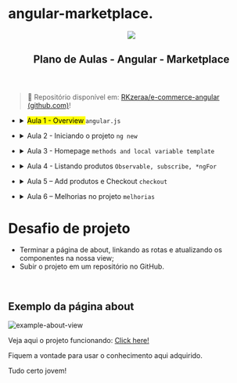 # angular-marketplace.

<article id="be934654-1d87-419c-8286-95e7e698a6fb" class="page sans">
    <header><img class="page-cover-image" src="https://cdn.worldvectorlogo.com/logos/angular-3.svg" style="object-position:center 38.6%" />
        <div class="page-header-icon page-header-icon-with-cover"></div>
        <h1 class="page-title">Plano de Aulas - Angular - Marketplace</h1>
    </header>
    <div class="page-body">
        <blockquote id="dad9487c-e362-4aed-8595-2ec210282cd4" class="">📁 Repositório disponível em: <a href="https://github.com/RKzeraa/e-commerce-angular">RKzeraa/e-commerce-angular (github.com)</a>!</blockquote>
        <ul id="a953e808-b557-4943-b11a-14f171347878" class="block-color-red_background toggle">
            <li>
                <details>
                    <summary>
                        <mark class="highlight-red_background">Aula 1 - Overview </mark> <code>angular.js</code> </summary>
                    <div id="55c1cd4d-6895-4b99-a777-48ace33d0eea" class="collection-content">
                        <h4 class="collection-title">Referências</h4>
                        <table class="collection-content">
                            <thead>
                                <tr>
                                    <th><span class="icon property-icon"><svg viewBox="0 0 14 14" style="width:14px;height:14px;display:block;fill:rgba(55, 53, 47, 0.4);flex-shrink:0;-webkit-backface-visibility:hidden" class="typesTitle"><path d="M7.73943662,8.6971831 C7.77640845,8.7834507 7.81338028,8.8943662 7.81338028,9.00528169 C7.81338028,9.49823944 7.40669014,9.89260563 6.91373239,9.89260563 C6.53169014,9.89260563 6.19894366,9.64612676 6.08802817,9.30105634 L5.75528169,8.33978873 L2.05809859,8.33978873 L1.72535211,9.30105634 C1.61443662,9.64612676 1.2693662,9.89260563 0.887323944,9.89260563 C0.394366197,9.89260563 0,9.49823944 0,9.00528169 C0,8.8943662 0.0246478873,8.7834507 0.0616197183,8.6971831 L2.46478873,2.48591549 C2.68661972,1.90669014 3.24119718,1.5 3.90669014,1.5 C4.55985915,1.5 5.12676056,1.90669014 5.34859155,2.48591549 L7.73943662,8.6971831 Z M2.60035211,6.82394366 L5.21302817,6.82394366 L3.90669014,3.10211268 L2.60035211,6.82394366 Z M11.3996479,3.70598592 C12.7552817,3.70598592 14,4.24823944 14,5.96126761 L14,9.07922535 C14,9.52288732 13.6549296,9.89260563 13.2112676,9.89260563 C12.8169014,9.89260563 12.471831,9.59683099 12.4225352,9.19014085 C12.028169,9.6584507 11.3257042,9.95422535 10.5492958,9.95422535 C9.60035211,9.95422535 8.47887324,9.31338028 8.47887324,7.98239437 C8.47887324,6.58978873 9.60035211,6.08450704 10.5492958,6.08450704 C11.3380282,6.08450704 12.040493,6.33098592 12.4348592,6.81161972 L12.4348592,5.98591549 C12.4348592,5.38204225 11.9172535,4.98767606 11.1285211,4.98767606 C10.6602113,4.98767606 10.2411972,5.11091549 9.80985915,5.38204225 C9.72359155,5.43133803 9.61267606,5.46830986 9.50176056,5.46830986 C9.18133803,5.46830986 8.91021127,5.1971831 8.91021127,4.86443662 C8.91021127,4.64260563 9.0334507,4.44542254 9.19366197,4.34683099 C9.87147887,3.90316901 10.6232394,3.70598592 11.3996479,3.70598592 Z M11.1778169,8.8943662 C11.6830986,8.8943662 12.1760563,8.72183099 12.4348592,8.37676056 L12.4348592,7.63732394 C12.1760563,7.29225352 11.6830986,7.11971831 11.1778169,7.11971831 C10.5616197,7.11971831 10.056338,7.45246479 10.056338,8.0193662 C10.056338,8.57394366 10.5616197,8.8943662 11.1778169,8.8943662 Z M0.65625,11.125 L13.34375,11.125 C13.7061869,11.125 14,11.4188131 14,11.78125 C14,12.1436869 13.7061869,12.4375 13.34375,12.4375 L0.65625,12.4375 C0.293813133,12.4375 4.43857149e-17,12.1436869 0,11.78125 C-4.43857149e-17,11.4188131 0.293813133,11.125 0.65625,11.125 Z"></path></svg></span>Name</th>
                                    <th><span class="icon property-icon"><svg viewBox="0 0 14 14" style="width:14px;height:14px;display:block;fill:rgba(55, 53, 47, 0.4);flex-shrink:0;-webkit-backface-visibility:hidden" class="typesMultipleSelect"><path d="M4,3 C4,2.447715 4.447715,2 5,2 L12,2 C12.5523,2 13,2.447716 13,3 C13,3.55228 12.5523,4 12,4 L5,4 C4.447715,4 4,3.55228 4,3 Z M4,7 C4,6.447715 4.447715,6 5,6 L12,6 C12.5523,6 13,6.447716 13,7 C13,7.55228 12.5523,8 12,8 L5,8 C4.447715,8 4,7.55228 4,7 Z M4,11 C4,10.447715 4.447715,10 5,10 L12,10 C12.5523,10 13,10.447716 13,11 C13,11.55228 12.5523,12 12,12 L5,12 C4.447715,12 4,11.55228 4,11 Z M2,4 C1.44771525,4 1,3.55228475 1,3 C1,2.44771525 1.44771525,2 2,2 C2.55228475,2 3,2.44771525 3,3 C3,3.55228475 2.55228475,4 2,4 Z M2,8 C1.44771525,8 1,7.55228475 1,7 C1,6.44771525 1.44771525,6 2,6 C2.55228475,6 3,6.44771525 3,7 C3,7.55228475 2.55228475,8 2,8 Z M2,12 C1.44771525,12 1,11.5522847 1,11 C1,10.4477153 1.44771525,10 2,10 C2.55228475,10 3,10.4477153 3,11 C3,11.5522847 2.55228475,12 2,12 Z"></path></svg></span>Tags</th>
                                    <th><span class="icon property-icon"><svg viewBox="0 0 14 14" style="width:14px;height:14px;display:block;fill:rgba(55, 53, 47, 0.4);flex-shrink:0;-webkit-backface-visibility:hidden" class="typesText"><path d="M7,4.56818 C7,4.29204 6.77614,4.06818 6.5,4.06818 L0.5,4.06818 C0.223858,4.06818 0,4.29204 0,4.56818 L0,5.61364 C0,5.88978 0.223858,6.11364 0.5,6.11364 L6.5,6.11364 C6.77614,6.11364 7,5.88978 7,5.61364 L7,4.56818 Z M0.5,1 C0.223858,1 0,1.223858 0,1.5 L0,2.54545 C0,2.8216 0.223858,3.04545 0.5,3.04545 L12.5,3.04545 C12.7761,3.04545 13,2.8216 13,2.54545 L13,1.5 C13,1.223858 12.7761,1 12.5,1 L0.5,1 Z M0,8.68182 C0,8.95796 0.223858,9.18182 0.5,9.18182 L11.5,9.18182 C11.7761,9.18182 12,8.95796 12,8.68182 L12,7.63636 C12,7.36022 11.7761,7.13636 11.5,7.13636 L0.5,7.13636 C0.223858,7.13636 0,7.36022 0,7.63636 L0,8.68182 Z M0,11.75 C0,12.0261 0.223858,12.25 0.5,12.25 L9.5,12.25 C9.77614,12.25 10,12.0261 10,11.75 L10,10.70455 C10,10.4284 9.77614,10.20455 9.5,10.20455 L0.5,10.20455 C0.223858,10.20455 0,10.4284 0,10.70455 L0,11.75 Z"></path></svg></span>Links</th>
                                </tr>
                            </thead>
                            <tbody>
                                <tr id="24bc8d33-651a-4ce4-875a-a803533e34ff">
                                    <td class="cell-title"><a href="https://www.notion.so/Como-surgiu-24bc8d33651a4ce4875aa803533e34ff">Como surgiu?</a>
                                    </td>
                                    <td class="cell-?Ktb"><span class="selected-value select-value-color-pink">History</span>
                                    </td>
                                    <td class="cell-~GqB"><a href="http://www.andrefelizardo.com.br/blog/o-que-e-angularjs/">glossário</a> </td>
                                </tr>
                                <tr id="c0401a36-15f4-4850-80b9-2578bbbe0801">
                                    <td class="cell-title"><a href="https://www.notion.so/Vantagens-c0401a3615f4485080b92578bbbe0801">Vantagens</a>
                                    </td>
                                    <td class="cell-?Ktb"><span class="selected-value select-value-color-pink">History</span><span class="selected-value select-value-color-green">Theory</span>
                                    </td>
                                    <td class="cell-~GqB"><a href="http://www.andrefelizardo.com.br/blog/o-que-e-angularjs/">glossário</a> </td>
                                </tr>
                                <tr id="a3cf7a4a-1d75-4673-bec6-04e302e68eb6">
                                    <td class="cell-title"><a href="https://www.notion.so/Conceitos-importantes-a3cf7a4a1d754673bec604e302e68eb6">Conceitos importantes</a>
                                    </td>
                                    <td class="cell-?Ktb"><span class="selected-value select-value-color-orange">Dev</span><span class="selected-value select-value-color-green">Theory</span>
                                    </td>
                                    <td class="cell-~GqB"><a href="http://www.andrefelizardo.com.br/blog/o-que-e-angularjs/">glossário</a> </td>
                                </tr>
                            </tbody>
                        </table>
                    </div>
                    <p id="b114b570-caab-4647-9312-525ea10bdb5f" class="">
                    </p>
                    <p id="dc723265-e4b6-4571-bf5c-6092990d3af6" class="">Andamento da aula</p>
                    <ul id="913c189c-04e5-466e-8f04-98ee71c3f356" class="toggle">
                        <li>
                            <details>
                                <summary>📔História</summary>
                                <ul id="c1c61a72-92d2-4003-9848-587401621499" class="to-do-list">
                                    <li>
                                        <div class="checkbox checkbox-on"></div> <span class="to-do-children-checked">Como surgiu?</span>
                                    </li>
                                </ul>
                                <ul id="87f324b9-a907-4186-a4e9-46f602aa04ba" class="to-do-list">
                                    <li>
                                        <div class="checkbox checkbox-on"></div> <span class="to-do-children-checked">Vantagens</span>
                                    </li>
                                </ul>
                            </details>
                        </li>
                    </ul>
                    <ul id="f4303ed8-6833-4a93-89ca-09cdcb00b71a" class="toggle">
                        <li>
                            <details>
                                <summary>‼️Conceitos importantes</summary>
                                <ul id="692ffae7-1380-4977-ab5d-1e59c585e0bb" class="to-do-list">
                                    <li>
                                        <div class="checkbox checkbox-on"></div> <span class="to-do-children-checked">Components</span>
                                    </li>
                                </ul>
                                <ul id="d2aad572-91ac-4351-868a-78add4c6c136" class="to-do-list">
                                    <li>
                                        <div class="checkbox checkbox-on"></div> <span class="to-do-children-checked">Templates</span>
                                    </li>
                                </ul>
                                <ul id="da7f932f-89ea-438e-8166-39741c8a6c38" class="to-do-list">
                                    <li>
                                        <div class="checkbox checkbox-on"></div> <span class="to-do-children-checked">Metadata</span>
                                    </li>
                                </ul>
                                <ul id="3643ce55-fa49-43ab-bb61-db77c52f4701" class="to-do-list">
                                    <li>
                                        <div class="checkbox checkbox-on"></div> <span class="to-do-children-checked">Data binding</span>
                                    </li>
                                </ul>
                                <ul id="de971578-94f3-4199-81c8-04799d042ef0" class="to-do-list">
                                    <li>
                                        <div class="checkbox checkbox-on"></div> <span class="to-do-children-checked">Serviços</span>
                                    </li>
                                </ul>
                                <ul id="6e3ddf47-0e2f-4601-b471-4a1fad29890b" class="to-do-list">
                                    <li>
                                        <div class="checkbox checkbox-on"></div> <span class="to-do-children-checked">Injeção de dependência</span>
                                    </li>
                                </ul>
                                <ul id="85b95aee-bbf0-475f-9260-19fe70290978" class="to-do-list">
                                    <li>
                                        <div class="checkbox checkbox-on"></div> <span class="to-do-children-checked">Diretivas</span>
                                    </li>
                                </ul>
                                <ul id="16b5410d-c6dc-489d-b599-f27e6140ad0c" class="to-do-list">
                                    <li>
                                        <div class="checkbox checkbox-on"></div> <span class="to-do-children-checked">Roteamento</span>
                                    </li>
                                </ul>
                            </details>
                        </li>
                    </ul>
                    <p id="ec5c1e26-0964-4580-a911-ac6d6078bdbc" class="">
                    </p>
                </details>
            </li>
        </ul>
        <ul id="3289f3b8-47a2-46e5-b086-da745cf3dd6f" class="block-color-pink_background toggle">
            <li>
                <details>
                    <summary>Aula 2 - Iniciando o projeto <code>ng new</code> </summary>
                    <div id="4c96ee88-c2ba-4219-9264-56a7303ce326" class="collection-content">
                        <h4 class="collection-title">Referências</h4>
                        <table class="collection-content">
                            <thead>
                                <tr>
                                    <th><span class="icon property-icon"><svg viewBox="0 0 14 14" style="width:14px;height:14px;display:block;fill:rgba(55, 53, 47, 0.4);flex-shrink:0;-webkit-backface-visibility:hidden" class="typesTitle"><path d="M7.73943662,8.6971831 C7.77640845,8.7834507 7.81338028,8.8943662 7.81338028,9.00528169 C7.81338028,9.49823944 7.40669014,9.89260563 6.91373239,9.89260563 C6.53169014,9.89260563 6.19894366,9.64612676 6.08802817,9.30105634 L5.75528169,8.33978873 L2.05809859,8.33978873 L1.72535211,9.30105634 C1.61443662,9.64612676 1.2693662,9.89260563 0.887323944,9.89260563 C0.394366197,9.89260563 0,9.49823944 0,9.00528169 C0,8.8943662 0.0246478873,8.7834507 0.0616197183,8.6971831 L2.46478873,2.48591549 C2.68661972,1.90669014 3.24119718,1.5 3.90669014,1.5 C4.55985915,1.5 5.12676056,1.90669014 5.34859155,2.48591549 L7.73943662,8.6971831 Z M2.60035211,6.82394366 L5.21302817,6.82394366 L3.90669014,3.10211268 L2.60035211,6.82394366 Z M11.3996479,3.70598592 C12.7552817,3.70598592 14,4.24823944 14,5.96126761 L14,9.07922535 C14,9.52288732 13.6549296,9.89260563 13.2112676,9.89260563 C12.8169014,9.89260563 12.471831,9.59683099 12.4225352,9.19014085 C12.028169,9.6584507 11.3257042,9.95422535 10.5492958,9.95422535 C9.60035211,9.95422535 8.47887324,9.31338028 8.47887324,7.98239437 C8.47887324,6.58978873 9.60035211,6.08450704 10.5492958,6.08450704 C11.3380282,6.08450704 12.040493,6.33098592 12.4348592,6.81161972 L12.4348592,5.98591549 C12.4348592,5.38204225 11.9172535,4.98767606 11.1285211,4.98767606 C10.6602113,4.98767606 10.2411972,5.11091549 9.80985915,5.38204225 C9.72359155,5.43133803 9.61267606,5.46830986 9.50176056,5.46830986 C9.18133803,5.46830986 8.91021127,5.1971831 8.91021127,4.86443662 C8.91021127,4.64260563 9.0334507,4.44542254 9.19366197,4.34683099 C9.87147887,3.90316901 10.6232394,3.70598592 11.3996479,3.70598592 Z M11.1778169,8.8943662 C11.6830986,8.8943662 12.1760563,8.72183099 12.4348592,8.37676056 L12.4348592,7.63732394 C12.1760563,7.29225352 11.6830986,7.11971831 11.1778169,7.11971831 C10.5616197,7.11971831 10.056338,7.45246479 10.056338,8.0193662 C10.056338,8.57394366 10.5616197,8.8943662 11.1778169,8.8943662 Z M0.65625,11.125 L13.34375,11.125 C13.7061869,11.125 14,11.4188131 14,11.78125 C14,12.1436869 13.7061869,12.4375 13.34375,12.4375 L0.65625,12.4375 C0.293813133,12.4375 4.43857149e-17,12.1436869 0,11.78125 C-4.43857149e-17,11.4188131 0.293813133,11.125 0.65625,11.125 Z"></path></svg></span>Name</th>
                                    <th><span class="icon property-icon"><svg viewBox="0 0 14 14" style="width:14px;height:14px;display:block;fill:rgba(55, 53, 47, 0.4);flex-shrink:0;-webkit-backface-visibility:hidden" class="typesMultipleSelect"><path d="M4,3 C4,2.447715 4.447715,2 5,2 L12,2 C12.5523,2 13,2.447716 13,3 C13,3.55228 12.5523,4 12,4 L5,4 C4.447715,4 4,3.55228 4,3 Z M4,7 C4,6.447715 4.447715,6 5,6 L12,6 C12.5523,6 13,6.447716 13,7 C13,7.55228 12.5523,8 12,8 L5,8 C4.447715,8 4,7.55228 4,7 Z M4,11 C4,10.447715 4.447715,10 5,10 L12,10 C12.5523,10 13,10.447716 13,11 C13,11.55228 12.5523,12 12,12 L5,12 C4.447715,12 4,11.55228 4,11 Z M2,4 C1.44771525,4 1,3.55228475 1,3 C1,2.44771525 1.44771525,2 2,2 C2.55228475,2 3,2.44771525 3,3 C3,3.55228475 2.55228475,4 2,4 Z M2,8 C1.44771525,8 1,7.55228475 1,7 C1,6.44771525 1.44771525,6 2,6 C2.55228475,6 3,6.44771525 3,7 C3,7.55228475 2.55228475,8 2,8 Z M2,12 C1.44771525,12 1,11.5522847 1,11 C1,10.4477153 1.44771525,10 2,10 C2.55228475,10 3,10.4477153 3,11 C3,11.5522847 2.55228475,12 2,12 Z"></path></svg></span>Tags</th>
                                    <th><span class="icon property-icon"><svg viewBox="0 0 14 14" style="width:14px;height:14px;display:block;fill:rgba(55, 53, 47, 0.4);flex-shrink:0;-webkit-backface-visibility:hidden" class="typesText"><path d="M7,4.56818 C7,4.29204 6.77614,4.06818 6.5,4.06818 L0.5,4.06818 C0.223858,4.06818 0,4.29204 0,4.56818 L0,5.61364 C0,5.88978 0.223858,6.11364 0.5,6.11364 L6.5,6.11364 C6.77614,6.11364 7,5.88978 7,5.61364 L7,4.56818 Z M0.5,1 C0.223858,1 0,1.223858 0,1.5 L0,2.54545 C0,2.8216 0.223858,3.04545 0.5,3.04545 L12.5,3.04545 C12.7761,3.04545 13,2.8216 13,2.54545 L13,1.5 C13,1.223858 12.7761,1 12.5,1 L0.5,1 Z M0,8.68182 C0,8.95796 0.223858,9.18182 0.5,9.18182 L11.5,9.18182 C11.7761,9.18182 12,8.95796 12,8.68182 L12,7.63636 C12,7.36022 11.7761,7.13636 11.5,7.13636 L0.5,7.13636 C0.223858,7.13636 0,7.36022 0,7.63636 L0,8.68182 Z M0,11.75 C0,12.0261 0.223858,12.25 0.5,12.25 L9.5,12.25 C9.77614,12.25 10,12.0261 10,11.75 L10,10.70455 C10,10.4284 9.77614,10.20455 9.5,10.20455 L0.5,10.20455 C0.223858,10.20455 0,10.4284 0,10.70455 L0,11.75 Z"></path></svg></span>Links</th>
                                </tr>
                            </thead>
                            <tbody>
                                <tr id="2f4c2868-53e5-42e6-9ca6-2d96d58e9467">
                                    <td class="cell-title"><a href="https://www.notion.so/Criando-nosso-backend-2f4c286853e542e69ca62d96d58e9467">Criando nosso backend</a>
                                    </td>
                                    <td class="cell-?Ktb"><span class="selected-value select-value-color-orange">Dev</span><span class="selected-value select-value-color-blue">Repo</span><span class="selected-value select-value-color-green">Theory</span>
                                    </td>
                                    <td class="cell-~GqB"><a href="https://docs.npmjs.com/cli/v8/commands/npm-init">npm init</a>; <a href="https://www.npmjs.com/package/json-server">json-server</a>; <a href="https://github.com/DianaMartine/angular-marketplace">repo</a>
                                    </td>
                                </tr>
                                <tr id="89bf261a-ae14-4457-9ac5-0014d6cd6fec">
                                    <td class="cell-title"><a href="https://www.notion.so/Iniciando-nosso-projeto-89bf261aae1444579ac50014d6cd6fec">Iniciando nosso projeto</a>
                                    </td>
                                    <td class="cell-?Ktb"><span class="selected-value select-value-color-orange">Dev</span><span class="selected-value select-value-color-blue">Repo</span><span class="selected-value select-value-color-green">Theory</span>
                                    </td>
                                    <td class="cell-~GqB"><a href="https://github.com/DianaMartine/angular-marketplace">repo</a>
                                    </td>
                                </tr>
                                <tr id="2af49409-fd46-4c62-a1c5-7dfae665ed6a">
                                    <td class="cell-title"><a href="https://www.notion.so/Entendendo-conte-do-gerado-2af49409fd464c62a1c57dfae665ed6a">Entendendo conteúdo gerado</a>
                                    </td>
                                    <td class="cell-?Ktb"><span class="selected-value select-value-color-orange">Dev</span><span class="selected-value select-value-color-green">Theory</span>
                                    </td>
                                    <td class="cell-~GqB"><a href="https://www.youtube.com/watch?v=ICvq9YeDCh0&amp;list=PLGxZ4Rq3BOBoSRcKWEdQACbUCNWLczg2G&amp;index=23">estrutura de projeto</a>
                                    </td>
                                </tr>
                            </tbody>
                        </table>
                    </div>
                    <p id="9b4bf7e3-22d7-45c5-9415-3b201bf13eb2" class="">
                    </p>
                    <p id="0288ba83-9d37-40cf-a5b0-bbaa85564fc7" class="">Andamento da aula</p>
                    <ul id="b822d78e-f443-4cdf-bbaf-5f4432b422d7" class="toggle">
                        <li>
                            <details>
                                <summary>🗄️Criando nosso backend</summary>
                                <ul id="1d336deb-cd33-46b5-8166-03b7c1f6b02f" class="to-do-list">
                                    <li>
                                        <div class="checkbox checkbox-on"></div> <span class="to-do-children-checked">Criando base de dados</span>
                                    </li>
                                </ul>
                                <ul id="de2b67a7-a66a-4472-ade3-d1973f7bd33d" class="to-do-list">
                                    <li>
                                        <div class="checkbox checkbox-on"></div> <span class="to-do-children-checked">npm init &amp;&amp; npm init -y</span>
                                    </li>
                                </ul>
                                <ul id="ff1def1a-c416-40e4-a66e-b11882e81221" class="to-do-list">
                                    <li>
                                        <div class="checkbox checkbox-on"></div> <span class="to-do-children-checked">npm i -g json-server</span>
                                    </li>
                                </ul>
                                <ul id="c3838c39-eafc-4129-ac4d-22bdcfeb43ec" class="to-do-list">
                                    <li>
                                        <div class="checkbox checkbox-on"></div> <span class="to-do-children-checked">npm start</span>
                                    </li>
                                </ul>
                            </details>
                            <li>
                                <details>
                                    <summary>✈️Iniciando o projeto</summary>
                                    <ul id="b7248365-0c32-4bbd-8408-e83fd1bd65e6" class="to-do-list">
                                        <li>
                                            <div class="checkbox checkbox-on"></div> <span class="to-do-children-checked"><a href="https://www.w3schools.com/js/js_conventions.asp">n</a>g new</span>
                                        </li>
                                    </ul>
                                </details>
                            </li>
                            <li>
                                <details>
                                    <summary>🤔Entendendo conteúdo gerado</summary>
                                    <ul id="0b4c8c3f-0d82-423e-8342-2eff4e05baa9" class="to-do-list">
                                        <li>
                                            <div class="checkbox checkbox-on"></div> <span class="to-do-children-checked">src</span>
                                        </li>
                                    </ul>
                                    <ul id="1231fc8f-f039-4e6f-91f5-00d22aa9fa12" class="to-do-list">
                                        <li>
                                            <div class="checkbox checkbox-on"></div> <span class="to-do-children-checked">app-component</span>
                                        </li>
                                    </ul>
                                    <ul id="38e2ead4-295a-4cf0-8ad8-bbd579548011" class="to-do-list">
                                        <li>
                                            <div class="checkbox checkbox-on"></div> <span class="to-do-children-checked">assets</span>
                                        </li>
                                    </ul>
                                    <ul id="d87e678e-c742-478f-9274-0e7d567aba51" class="to-do-list">
                                        <li>
                                            <div class="checkbox checkbox-on"></div> <span class="to-do-children-checked">environments</span>
                                        </li>
                                    </ul>
                                    <ul id="8207675d-48f0-4453-a366-61100bd86da1" class="to-do-list">
                                        <li>
                                            <div class="checkbox checkbox-on"></div> <span class="to-do-children-checked">index.html</span>
                                        </li>
                                    </ul>
                                </details>
                            </li>
                        </li>
                    </ul>
                    <p id="fd9adfb3-dd8e-4c23-bdbf-5a062a1bf543" class="">
                    </p>
                </details>
            </li>
        </ul>
        <ul id="7aaf99e2-63c4-49c9-804e-7fa7ce1834b6" class="block-color-purple_background toggle">
            <li>
                <details>
                    <summary>Aula 3 - Homepage <code>methods and local variable template</code> </summary>
                    <div id="55e81dac-4d64-47fc-bfdd-7d78e196db2f" class="collection-content">
                        <h4 class="collection-title">Referências</h4>
                        <table class="collection-content">
                            <thead>
                                <tr>
                                    <th><span class="icon property-icon"><svg viewBox="0 0 14 14" style="width:14px;height:14px;display:block;fill:rgba(55, 53, 47, 0.4);flex-shrink:0;-webkit-backface-visibility:hidden" class="typesTitle"><path d="M7.73943662,8.6971831 C7.77640845,8.7834507 7.81338028,8.8943662 7.81338028,9.00528169 C7.81338028,9.49823944 7.40669014,9.89260563 6.91373239,9.89260563 C6.53169014,9.89260563 6.19894366,9.64612676 6.08802817,9.30105634 L5.75528169,8.33978873 L2.05809859,8.33978873 L1.72535211,9.30105634 C1.61443662,9.64612676 1.2693662,9.89260563 0.887323944,9.89260563 C0.394366197,9.89260563 0,9.49823944 0,9.00528169 C0,8.8943662 0.0246478873,8.7834507 0.0616197183,8.6971831 L2.46478873,2.48591549 C2.68661972,1.90669014 3.24119718,1.5 3.90669014,1.5 C4.55985915,1.5 5.12676056,1.90669014 5.34859155,2.48591549 L7.73943662,8.6971831 Z M2.60035211,6.82394366 L5.21302817,6.82394366 L3.90669014,3.10211268 L2.60035211,6.82394366 Z M11.3996479,3.70598592 C12.7552817,3.70598592 14,4.24823944 14,5.96126761 L14,9.07922535 C14,9.52288732 13.6549296,9.89260563 13.2112676,9.89260563 C12.8169014,9.89260563 12.471831,9.59683099 12.4225352,9.19014085 C12.028169,9.6584507 11.3257042,9.95422535 10.5492958,9.95422535 C9.60035211,9.95422535 8.47887324,9.31338028 8.47887324,7.98239437 C8.47887324,6.58978873 9.60035211,6.08450704 10.5492958,6.08450704 C11.3380282,6.08450704 12.040493,6.33098592 12.4348592,6.81161972 L12.4348592,5.98591549 C12.4348592,5.38204225 11.9172535,4.98767606 11.1285211,4.98767606 C10.6602113,4.98767606 10.2411972,5.11091549 9.80985915,5.38204225 C9.72359155,5.43133803 9.61267606,5.46830986 9.50176056,5.46830986 C9.18133803,5.46830986 8.91021127,5.1971831 8.91021127,4.86443662 C8.91021127,4.64260563 9.0334507,4.44542254 9.19366197,4.34683099 C9.87147887,3.90316901 10.6232394,3.70598592 11.3996479,3.70598592 Z M11.1778169,8.8943662 C11.6830986,8.8943662 12.1760563,8.72183099 12.4348592,8.37676056 L12.4348592,7.63732394 C12.1760563,7.29225352 11.6830986,7.11971831 11.1778169,7.11971831 C10.5616197,7.11971831 10.056338,7.45246479 10.056338,8.0193662 C10.056338,8.57394366 10.5616197,8.8943662 11.1778169,8.8943662 Z M0.65625,11.125 L13.34375,11.125 C13.7061869,11.125 14,11.4188131 14,11.78125 C14,12.1436869 13.7061869,12.4375 13.34375,12.4375 L0.65625,12.4375 C0.293813133,12.4375 4.43857149e-17,12.1436869 0,11.78125 C-4.43857149e-17,11.4188131 0.293813133,11.125 0.65625,11.125 Z"></path></svg></span>Name</th>
                                    <th><span class="icon property-icon"><svg viewBox="0 0 14 14" style="width:14px;height:14px;display:block;fill:rgba(55, 53, 47, 0.4);flex-shrink:0;-webkit-backface-visibility:hidden" class="typesMultipleSelect"><path d="M4,3 C4,2.447715 4.447715,2 5,2 L12,2 C12.5523,2 13,2.447716 13,3 C13,3.55228 12.5523,4 12,4 L5,4 C4.447715,4 4,3.55228 4,3 Z M4,7 C4,6.447715 4.447715,6 5,6 L12,6 C12.5523,6 13,6.447716 13,7 C13,7.55228 12.5523,8 12,8 L5,8 C4.447715,8 4,7.55228 4,7 Z M4,11 C4,10.447715 4.447715,10 5,10 L12,10 C12.5523,10 13,10.447716 13,11 C13,11.55228 12.5523,12 12,12 L5,12 C4.447715,12 4,11.55228 4,11 Z M2,4 C1.44771525,4 1,3.55228475 1,3 C1,2.44771525 1.44771525,2 2,2 C2.55228475,2 3,2.44771525 3,3 C3,3.55228475 2.55228475,4 2,4 Z M2,8 C1.44771525,8 1,7.55228475 1,7 C1,6.44771525 1.44771525,6 2,6 C2.55228475,6 3,6.44771525 3,7 C3,7.55228475 2.55228475,8 2,8 Z M2,12 C1.44771525,12 1,11.5522847 1,11 C1,10.4477153 1.44771525,10 2,10 C2.55228475,10 3,10.4477153 3,11 C3,11.5522847 2.55228475,12 2,12 Z"></path></svg></span>Tags</th>
                                    <th><span class="icon property-icon"><svg viewBox="0 0 14 14" style="width:14px;height:14px;display:block;fill:rgba(55, 53, 47, 0.4);flex-shrink:0;-webkit-backface-visibility:hidden" class="typesText"><path d="M7,4.56818 C7,4.29204 6.77614,4.06818 6.5,4.06818 L0.5,4.06818 C0.223858,4.06818 0,4.29204 0,4.56818 L0,5.61364 C0,5.88978 0.223858,6.11364 0.5,6.11364 L6.5,6.11364 C6.77614,6.11364 7,5.88978 7,5.61364 L7,4.56818 Z M0.5,1 C0.223858,1 0,1.223858 0,1.5 L0,2.54545 C0,2.8216 0.223858,3.04545 0.5,3.04545 L12.5,3.04545 C12.7761,3.04545 13,2.8216 13,2.54545 L13,1.5 C13,1.223858 12.7761,1 12.5,1 L0.5,1 Z M0,8.68182 C0,8.95796 0.223858,9.18182 0.5,9.18182 L11.5,9.18182 C11.7761,9.18182 12,8.95796 12,8.68182 L12,7.63636 C12,7.36022 11.7761,7.13636 11.5,7.13636 L0.5,7.13636 C0.223858,7.13636 0,7.36022 0,7.63636 L0,8.68182 Z M0,11.75 C0,12.0261 0.223858,12.25 0.5,12.25 L9.5,12.25 C9.77614,12.25 10,12.0261 10,11.75 L10,10.70455 C10,10.4284 9.77614,10.20455 9.5,10.20455 L0.5,10.20455 C0.223858,10.20455 0,10.4284 0,10.70455 L0,11.75 Z"></path></svg></span>Links</th>
                                </tr>
                            </thead>
                            <tbody>
                                <tr id="d5bc8908-048e-4b8b-80f0-22af38e40c8b">
                                    <td class="cell-title"><a href="https://www.notion.so/Explorando-o-poder-do-Angular-material-d5bc8908048e4b8b80f022af38e40c8b">Explorando o poder do Angular material</a>
                                    </td>
                                    <td class="cell-?Ktb"><span class="selected-value select-value-color-orange">Dev</span><span class="selected-value select-value-color-green">Theory</span>
                                    </td>
                                    <td class="cell-~GqB"><a href="https://material.angular.io/">Angular Material</a> </td>
                                </tr>
                                <tr id="6510cd6a-45f9-4a2a-b441-69a413cc128e">
                                    <td class="cell-title"><a href="https://www.notion.so/Criando-header-footer-nav-component-6510cd6a45f94a2ab44169a413cc128e">Criando header, footer &amp;&amp; nav component</a>
                                    </td>
                                    <td class="cell-?Ktb"><span class="selected-value select-value-color-orange">Dev</span><span class="selected-value select-value-color-blue">Repo</span><span class="selected-value select-value-color-green">Theory</span>
                                    </td>
                                    <td class="cell-~GqB"><a href="https://github.com/DianaMartine/angular-marketplace">repo</a>
                                    </td>
                                </tr>
                                <tr id="8915d7c5-5c89-4856-bbb7-db8cd37519b5">
                                    <td class="cell-title"><a href="https://www.notion.so/Criando-nossa-home-view-8915d7c55c894856bbb7db8cd37519b5">Criando nossa home view</a>
                                    </td>
                                    <td class="cell-?Ktb"><span class="selected-value select-value-color-orange">Dev</span><span class="selected-value select-value-color-blue">Repo</span><span class="selected-value select-value-color-green">Theory</span>
                                    </td>
                                    <td class="cell-~GqB"><a href="https://github.com/DianaMartine/angular-marketplace">repo</a>
                                    </td>
                                </tr>
                            </tbody>
                        </table>
                    </div>
                    <p id="b48f8801-26e2-4d1c-a078-1698b4d527eb" class="">
                    </p>
                    <p id="3139b3ba-fe4a-438b-aace-820e7e5a78e7" class="">Andamento da aula</p>
                    <ul id="cd4fbbdd-f6e8-4fb4-8cb8-7859ee31e4e9" class="toggle">
                        <li>
                            <details>
                                <summary>🔎Explorando poder do Angular material</summary>
                                <ul id="0e674b2c-b662-4344-b914-005a7c7004cf" class="to-do-list">
                                    <li>
                                        <div class="checkbox checkbox-on"></div> <span class="to-do-children-checked">ng add @angular/material</span>
                                    </li>
                                </ul>
                            </details>
                        </li>
                    </ul>
                    <ul id="2c9112ba-3ca7-4de7-b8c9-9b9ad64e8864" class="toggle">
                        <li>
                            <details>
                                <summary>🛠️Criando header, footer &amp;&amp; nav component</summary>
                                <ul id="e98fb3cf-78ef-47e5-ac47-a6071ccc96ff" class="to-do-list">
                                    <li>
                                        <div class="checkbox checkbox-on"></div> <span class="to-do-children-checked">criando header</span>
                                    </li>
                                </ul>
                                <ul id="916965f1-7e1a-4a9f-ad0e-33e868faf029" class="to-do-list">
                                    <li>
                                        <div class="checkbox checkbox-on"></div> <span class="to-do-children-checked">criando footer</span>
                                    </li>
                                </ul>
                                <ul id="5462e24d-b643-44ce-abc8-b26069c9c237" class="to-do-list">
                                    <li>
                                        <div class="checkbox checkbox-on"></div> <span class="to-do-children-checked">criando nav</span>
                                        <ul id="90e1f9aa-03fa-4190-a961-64e8fec38f66" class="to-do-list">
                                            <li>
                                                <div class="checkbox checkbox-on"></div> <span class="to-do-children-checked">explorando métodos em eventos e variável do template</span>
                                            </li>
                                        </ul>
                                    </li>
                                </ul>
                            </details>
                        </li>
                    </ul>
                    <p id="08a550bd-8838-4a32-9b81-563b1fc25fd5" class="">
                    </p>
                </details>
            </li>
        </ul>
        <ul id="cf73b3a3-5a81-4e3a-9225-8c1fe642ae64" class="block-color-blue_background toggle">
            <li>
                <details>
                    <summary>Aula 4 - Listando produtos <code>Observable, subscribe, *ngFor</code> </summary>
                    <div id="60f9533f-e535-407e-acc9-2a3d58b5ce78" class="collection-content">
                        <h4 class="collection-title">Referências</h4>
                        <table class="collection-content">
                            <thead>
                                <tr>
                                    <th><span class="icon property-icon"><svg viewBox="0 0 14 14" style="width:14px;height:14px;display:block;fill:rgba(55, 53, 47, 0.4);flex-shrink:0;-webkit-backface-visibility:hidden" class="typesTitle"><path d="M7.73943662,8.6971831 C7.77640845,8.7834507 7.81338028,8.8943662 7.81338028,9.00528169 C7.81338028,9.49823944 7.40669014,9.89260563 6.91373239,9.89260563 C6.53169014,9.89260563 6.19894366,9.64612676 6.08802817,9.30105634 L5.75528169,8.33978873 L2.05809859,8.33978873 L1.72535211,9.30105634 C1.61443662,9.64612676 1.2693662,9.89260563 0.887323944,9.89260563 C0.394366197,9.89260563 0,9.49823944 0,9.00528169 C0,8.8943662 0.0246478873,8.7834507 0.0616197183,8.6971831 L2.46478873,2.48591549 C2.68661972,1.90669014 3.24119718,1.5 3.90669014,1.5 C4.55985915,1.5 5.12676056,1.90669014 5.34859155,2.48591549 L7.73943662,8.6971831 Z M2.60035211,6.82394366 L5.21302817,6.82394366 L3.90669014,3.10211268 L2.60035211,6.82394366 Z M11.3996479,3.70598592 C12.7552817,3.70598592 14,4.24823944 14,5.96126761 L14,9.07922535 C14,9.52288732 13.6549296,9.89260563 13.2112676,9.89260563 C12.8169014,9.89260563 12.471831,9.59683099 12.4225352,9.19014085 C12.028169,9.6584507 11.3257042,9.95422535 10.5492958,9.95422535 C9.60035211,9.95422535 8.47887324,9.31338028 8.47887324,7.98239437 C8.47887324,6.58978873 9.60035211,6.08450704 10.5492958,6.08450704 C11.3380282,6.08450704 12.040493,6.33098592 12.4348592,6.81161972 L12.4348592,5.98591549 C12.4348592,5.38204225 11.9172535,4.98767606 11.1285211,4.98767606 C10.6602113,4.98767606 10.2411972,5.11091549 9.80985915,5.38204225 C9.72359155,5.43133803 9.61267606,5.46830986 9.50176056,5.46830986 C9.18133803,5.46830986 8.91021127,5.1971831 8.91021127,4.86443662 C8.91021127,4.64260563 9.0334507,4.44542254 9.19366197,4.34683099 C9.87147887,3.90316901 10.6232394,3.70598592 11.3996479,3.70598592 Z M11.1778169,8.8943662 C11.6830986,8.8943662 12.1760563,8.72183099 12.4348592,8.37676056 L12.4348592,7.63732394 C12.1760563,7.29225352 11.6830986,7.11971831 11.1778169,7.11971831 C10.5616197,7.11971831 10.056338,7.45246479 10.056338,8.0193662 C10.056338,8.57394366 10.5616197,8.8943662 11.1778169,8.8943662 Z M0.65625,11.125 L13.34375,11.125 C13.7061869,11.125 14,11.4188131 14,11.78125 C14,12.1436869 13.7061869,12.4375 13.34375,12.4375 L0.65625,12.4375 C0.293813133,12.4375 4.43857149e-17,12.1436869 0,11.78125 C-4.43857149e-17,11.4188131 0.293813133,11.125 0.65625,11.125 Z"></path></svg></span>Name</th>
                                    <th><span class="icon property-icon"><svg viewBox="0 0 14 14" style="width:14px;height:14px;display:block;fill:rgba(55, 53, 47, 0.4);flex-shrink:0;-webkit-backface-visibility:hidden" class="typesMultipleSelect"><path d="M4,3 C4,2.447715 4.447715,2 5,2 L12,2 C12.5523,2 13,2.447716 13,3 C13,3.55228 12.5523,4 12,4 L5,4 C4.447715,4 4,3.55228 4,3 Z M4,7 C4,6.447715 4.447715,6 5,6 L12,6 C12.5523,6 13,6.447716 13,7 C13,7.55228 12.5523,8 12,8 L5,8 C4.447715,8 4,7.55228 4,7 Z M4,11 C4,10.447715 4.447715,10 5,10 L12,10 C12.5523,10 13,10.447716 13,11 C13,11.55228 12.5523,12 12,12 L5,12 C4.447715,12 4,11.55228 4,11 Z M2,4 C1.44771525,4 1,3.55228475 1,3 C1,2.44771525 1.44771525,2 2,2 C2.55228475,2 3,2.44771525 3,3 C3,3.55228475 2.55228475,4 2,4 Z M2,8 C1.44771525,8 1,7.55228475 1,7 C1,6.44771525 1.44771525,6 2,6 C2.55228475,6 3,6.44771525 3,7 C3,7.55228475 2.55228475,8 2,8 Z M2,12 C1.44771525,12 1,11.5522847 1,11 C1,10.4477153 1.44771525,10 2,10 C2.55228475,10 3,10.4477153 3,11 C3,11.5522847 2.55228475,12 2,12 Z"></path></svg></span>Tags</th>
                                    <th><span class="icon property-icon"><svg viewBox="0 0 14 14" style="width:14px;height:14px;display:block;fill:rgba(55, 53, 47, 0.4);flex-shrink:0;-webkit-backface-visibility:hidden" class="typesText"><path d="M7,4.56818 C7,4.29204 6.77614,4.06818 6.5,4.06818 L0.5,4.06818 C0.223858,4.06818 0,4.29204 0,4.56818 L0,5.61364 C0,5.88978 0.223858,6.11364 0.5,6.11364 L6.5,6.11364 C6.77614,6.11364 7,5.88978 7,5.61364 L7,4.56818 Z M0.5,1 C0.223858,1 0,1.223858 0,1.5 L0,2.54545 C0,2.8216 0.223858,3.04545 0.5,3.04545 L12.5,3.04545 C12.7761,3.04545 13,2.8216 13,2.54545 L13,1.5 C13,1.223858 12.7761,1 12.5,1 L0.5,1 Z M0,8.68182 C0,8.95796 0.223858,9.18182 0.5,9.18182 L11.5,9.18182 C11.7761,9.18182 12,8.95796 12,8.68182 L12,7.63636 C12,7.36022 11.7761,7.13636 11.5,7.13636 L0.5,7.13636 C0.223858,7.13636 0,7.36022 0,7.63636 L0,8.68182 Z M0,11.75 C0,12.0261 0.223858,12.25 0.5,12.25 L9.5,12.25 C9.77614,12.25 10,12.0261 10,11.75 L10,10.70455 C10,10.4284 9.77614,10.20455 9.5,10.20455 L0.5,10.20455 C0.223858,10.20455 0,10.4284 0,10.70455 L0,11.75 Z"></path></svg></span>Links</th>
                                </tr>
                            </thead>
                            <tbody>
                                <tr id="ffd4dc48-2319-43f0-9f6c-6fd65d7528e0">
                                    <td class="cell-title"><a href="https://www.notion.so/Criando-nosso-modelo-de-produto-ffd4dc48231943f09f6c6fd65d7528e0">Criando nosso modelo de produto</a>
                                    </td>
                                    <td class="cell-?Ktb"><span class="selected-value select-value-color-orange">Dev</span><span class="selected-value select-value-color-blue">Repo</span><span class="selected-value select-value-color-green">Theory</span>
                                    </td>
                                    <td class="cell-~GqB"><a href="https://github.com/DianaMartine/angular-marketplace">repo</a>
                                    </td>
                                </tr>
                                <tr id="a2587bf1-ff25-4e84-8069-72a4373f0b23">
                                    <td class="cell-title"><a href="https://www.notion.so/Criando-nosso-primeiro-service-a2587bf1ff254e84806972a4373f0b23">Criando nosso primeiro service</a>
                                    </td>
                                    <td class="cell-?Ktb"><span class="selected-value select-value-color-orange">Dev</span><span class="selected-value select-value-color-blue">Repo</span><span class="selected-value select-value-color-green">Theory</span>
                                    </td>
                                    <td class="cell-~GqB"><a href="https://github.com/DianaMartine/angular-marketplace">repo</a>
                                    </td>
                                </tr>
                                <tr id="3227f0a1-d3cb-4865-bc69-9b45d766a638">
                                    <td class="cell-title"><a href="https://www.notion.so/Renderizando-produtos-na-lista-Observable-Subscribe-e-ngFor-3227f0a1d3cb4865bc699b45d766a638">Renderizando produtos na lista (Observable, Subscribe e *ngFor).</a>
                                    </td>
                                    <td class="cell-?Ktb"><span class="selected-value select-value-color-orange">Dev</span><span class="selected-value select-value-color-blue">Repo</span><span class="selected-value select-value-color-green">Theory</span>
                                    </td>
                                    <td class="cell-~GqB"><a href="https://rxjs.dev/guide/observable">Observable</a> e subscribe</td>
                                </tr>
                            </tbody>
                        </table>
                    </div>
                    <p id="e2385aa3-47ae-4262-bec6-32ded2bb9335" class="">
                    </p>
                    <p id="61c94b99-7ef5-4e62-8999-74a78618eb72" class="">Andamento da aula</p>
                    <ul id="054b3909-123f-4e6c-84eb-244c73ef2b51" class="toggle">
                        <li>
                            <details>
                                <summary>🛠️Criando nosso modelo de produto</summary>
                                <ul id="6c776380-ec58-4ca2-9170-0b74596fa0ee" class="to-do-list">
                                    <li>
                                        <div class="checkbox checkbox-on"></div> <span class="to-do-children-checked">conceito de interface</span>
                                    </li>
                                </ul>
                            </details>
                        </li>
                    </ul>
                    <ul id="51551b25-8168-46f4-8c4c-a8bf1c519411" class="toggle">
                        <li>
                            <details>
                                <summary>🛠️Criando nosso primeiro service</summary>
                                <ul id="26fd5f28-9cd6-4dc4-90fd-09b0f264e1a6" class="to-do-list">
                                    <li>
                                        <div class="checkbox checkbox-on"></div> <span class="to-do-children-checked">usando o HttpClient</span>
                                    </li>
                                </ul>
                                <ul id="951dd43a-e181-47fd-954c-d524f3336400" class="to-do-list">
                                    <li>
                                        <div class="checkbox checkbox-on"></div> <span class="to-do-children-checked">conceito de modificadores de acesso</span>
                                    </li>
                                </ul>
                            </details>
                        </li>
                    </ul>
                    <ul id="2f2ec93c-790d-46b5-a60e-3a82458f22c0" class="toggle">
                        <li>
                            <details>
                                <summary>📝Renderizando produtos na lista</summary>
                                <ul id="9e0f25c4-582b-4212-b208-ee9a37422249" class="to-do-list">
                                    <li>
                                        <div class="checkbox checkbox-on"></div> <span class="to-do-children-checked">Observable e subscribe</span>
                                    </li>
                                </ul>
                                <ul id="29cdcad4-be1e-4dda-970c-24ba751a4f88" class="to-do-list">
                                    <li>
                                        <div class="checkbox checkbox-on"></div> <span class="to-do-children-checked">diretiva *ngFor</span>
                                    </li>
                                </ul>
                            </details>
                        </li>
                    </ul>
                    <p id="75860691-c17a-4114-905c-eb60510f376e" class="">
                    </p>
                </details>
            </li>
        </ul>
        <ul id="02291282-c0bb-4de4-9902-a5d873292a43" class="block-color-teal_background toggle">
            <li>
                <details>
                    <summary>Aula 5 – Add produtos e Checkout <code>checkout</code> </summary>
                    <div id="1aed5c48-71ac-4078-80c7-045417e5fc52" class="collection-content">
                        <h4 class="collection-title">Referências</h4>
                        <table class="collection-content">
                            <thead>
                                <tr>
                                    <th><span class="icon property-icon"><svg viewBox="0 0 14 14" style="width:14px;height:14px;display:block;fill:rgba(55, 53, 47, 0.4);flex-shrink:0;-webkit-backface-visibility:hidden" class="typesTitle"><path d="M7.73943662,8.6971831 C7.77640845,8.7834507 7.81338028,8.8943662 7.81338028,9.00528169 C7.81338028,9.49823944 7.40669014,9.89260563 6.91373239,9.89260563 C6.53169014,9.89260563 6.19894366,9.64612676 6.08802817,9.30105634 L5.75528169,8.33978873 L2.05809859,8.33978873 L1.72535211,9.30105634 C1.61443662,9.64612676 1.2693662,9.89260563 0.887323944,9.89260563 C0.394366197,9.89260563 0,9.49823944 0,9.00528169 C0,8.8943662 0.0246478873,8.7834507 0.0616197183,8.6971831 L2.46478873,2.48591549 C2.68661972,1.90669014 3.24119718,1.5 3.90669014,1.5 C4.55985915,1.5 5.12676056,1.90669014 5.34859155,2.48591549 L7.73943662,8.6971831 Z M2.60035211,6.82394366 L5.21302817,6.82394366 L3.90669014,3.10211268 L2.60035211,6.82394366 Z M11.3996479,3.70598592 C12.7552817,3.70598592 14,4.24823944 14,5.96126761 L14,9.07922535 C14,9.52288732 13.6549296,9.89260563 13.2112676,9.89260563 C12.8169014,9.89260563 12.471831,9.59683099 12.4225352,9.19014085 C12.028169,9.6584507 11.3257042,9.95422535 10.5492958,9.95422535 C9.60035211,9.95422535 8.47887324,9.31338028 8.47887324,7.98239437 C8.47887324,6.58978873 9.60035211,6.08450704 10.5492958,6.08450704 C11.3380282,6.08450704 12.040493,6.33098592 12.4348592,6.81161972 L12.4348592,5.98591549 C12.4348592,5.38204225 11.9172535,4.98767606 11.1285211,4.98767606 C10.6602113,4.98767606 10.2411972,5.11091549 9.80985915,5.38204225 C9.72359155,5.43133803 9.61267606,5.46830986 9.50176056,5.46830986 C9.18133803,5.46830986 8.91021127,5.1971831 8.91021127,4.86443662 C8.91021127,4.64260563 9.0334507,4.44542254 9.19366197,4.34683099 C9.87147887,3.90316901 10.6232394,3.70598592 11.3996479,3.70598592 Z M11.1778169,8.8943662 C11.6830986,8.8943662 12.1760563,8.72183099 12.4348592,8.37676056 L12.4348592,7.63732394 C12.1760563,7.29225352 11.6830986,7.11971831 11.1778169,7.11971831 C10.5616197,7.11971831 10.056338,7.45246479 10.056338,8.0193662 C10.056338,8.57394366 10.5616197,8.8943662 11.1778169,8.8943662 Z M0.65625,11.125 L13.34375,11.125 C13.7061869,11.125 14,11.4188131 14,11.78125 C14,12.1436869 13.7061869,12.4375 13.34375,12.4375 L0.65625,12.4375 C0.293813133,12.4375 4.43857149e-17,12.1436869 0,11.78125 C-4.43857149e-17,11.4188131 0.293813133,11.125 0.65625,11.125 Z"></path></svg></span>Name</th>
                                    <th><span class="icon property-icon"><svg viewBox="0 0 14 14" style="width:14px;height:14px;display:block;fill:rgba(55, 53, 47, 0.4);flex-shrink:0;-webkit-backface-visibility:hidden" class="typesMultipleSelect"><path d="M4,3 C4,2.447715 4.447715,2 5,2 L12,2 C12.5523,2 13,2.447716 13,3 C13,3.55228 12.5523,4 12,4 L5,4 C4.447715,4 4,3.55228 4,3 Z M4,7 C4,6.447715 4.447715,6 5,6 L12,6 C12.5523,6 13,6.447716 13,7 C13,7.55228 12.5523,8 12,8 L5,8 C4.447715,8 4,7.55228 4,7 Z M4,11 C4,10.447715 4.447715,10 5,10 L12,10 C12.5523,10 13,10.447716 13,11 C13,11.55228 12.5523,12 12,12 L5,12 C4.447715,12 4,11.55228 4,11 Z M2,4 C1.44771525,4 1,3.55228475 1,3 C1,2.44771525 1.44771525,2 2,2 C2.55228475,2 3,2.44771525 3,3 C3,3.55228475 2.55228475,4 2,4 Z M2,8 C1.44771525,8 1,7.55228475 1,7 C1,6.44771525 1.44771525,6 2,6 C2.55228475,6 3,6.44771525 3,7 C3,7.55228475 2.55228475,8 2,8 Z M2,12 C1.44771525,12 1,11.5522847 1,11 C1,10.4477153 1.44771525,10 2,10 C2.55228475,10 3,10.4477153 3,11 C3,11.5522847 2.55228475,12 2,12 Z"></path></svg></span>Tags</th>
                                    <th><span class="icon property-icon"><svg viewBox="0 0 14 14" style="width:14px;height:14px;display:block;fill:rgba(55, 53, 47, 0.4);flex-shrink:0;-webkit-backface-visibility:hidden" class="typesText"><path d="M7,4.56818 C7,4.29204 6.77614,4.06818 6.5,4.06818 L0.5,4.06818 C0.223858,4.06818 0,4.29204 0,4.56818 L0,5.61364 C0,5.88978 0.223858,6.11364 0.5,6.11364 L6.5,6.11364 C6.77614,6.11364 7,5.88978 7,5.61364 L7,4.56818 Z M0.5,1 C0.223858,1 0,1.223858 0,1.5 L0,2.54545 C0,2.8216 0.223858,3.04545 0.5,3.04545 L12.5,3.04545 C12.7761,3.04545 13,2.8216 13,2.54545 L13,1.5 C13,1.223858 12.7761,1 12.5,1 L0.5,1 Z M0,8.68182 C0,8.95796 0.223858,9.18182 0.5,9.18182 L11.5,9.18182 C11.7761,9.18182 12,8.95796 12,8.68182 L12,7.63636 C12,7.36022 11.7761,7.13636 11.5,7.13636 L0.5,7.13636 C0.223858,7.13636 0,7.36022 0,7.63636 L0,8.68182 Z M0,11.75 C0,12.0261 0.223858,12.25 0.5,12.25 L9.5,12.25 C9.77614,12.25 10,12.0261 10,11.75 L10,10.70455 C10,10.4284 9.77614,10.20455 9.5,10.20455 L0.5,10.20455 C0.223858,10.20455 0,10.4284 0,10.70455 L0,11.75 Z"></path></svg></span>Links</th>
                                </tr>
                            </thead>
                            <tbody>
                                <tr id="0d5ced98-b63d-4312-ae74-4eeb588b73e0">
                                    <td class="cell-title"><a href="https://www.notion.so/M-todos-de-add-e-remover-produtos-0d5ced98b63d4312ae744eeb588b73e0">Métodos de add e remover produtos</a>
                                    </td>
                                    <td class="cell-?Ktb"><span class="selected-value select-value-color-orange">Dev</span><span class="selected-value select-value-color-blue">Repo</span><span class="selected-value select-value-color-green">Theory</span>
                                    </td>
                                    <td class="cell-~GqB"><a href="https://github.com/DianaMartine/angular-marketplace">repo</a>
                                    </td>
                                </tr>
                                <tr id="99d6c4b2-f179-4236-9b45-cad68af0f2f5">
                                    <td class="cell-title"><a href="https://www.notion.so/Criando-bot-o-de-select-99d6c4b2f17942369b45cad68af0f2f5">Criando botão de select</a>
                                    </td>
                                    <td class="cell-?Ktb"><span class="selected-value select-value-color-orange">Dev</span><span class="selected-value select-value-color-blue">Repo</span><span class="selected-value select-value-color-green">Theory</span>
                                    </td>
                                    <td class="cell-~GqB"><a href="https://github.com/DianaMartine/angular-marketplace">repo</a>
                                    </td>
                                </tr>
                                <tr id="7a5be6ef-bc15-4b6e-8381-21b4502c98c4">
                                    <td class="cell-title"><a href="https://www.notion.so/Criando-p-gina-de-checkout-7a5be6efbc154b6e838121b4502c98c4">Criando página de checkout</a>
                                    </td>
                                    <td class="cell-?Ktb"><span class="selected-value select-value-color-orange">Dev</span><span class="selected-value select-value-color-blue">Repo</span><span class="selected-value select-value-color-green">Theory</span>
                                    </td>
                                    <td class="cell-~GqB"><a href="https://github.com/DianaMartine/angular-marketplace">repo</a>
                                    </td>
                                </tr>
                                <tr id="5fbd3b4a-377c-4510-bc65-3c4068697c3b">
                                    <td class="cell-title"><a href="https://www.notion.so/Explorando-o-poder-do-Angular-Material-5fbd3b4a377c4510bc653c4068697c3b">Explorando o poder do Angular Material</a>
                                    </td>
                                    <td class="cell-?Ktb"><span class="selected-value select-value-color-orange">Dev</span><span class="selected-value select-value-color-blue">Repo</span><span class="selected-value select-value-color-green">Theory</span>
                                    </td>
                                    <td class="cell-~GqB"><a href="https://github.com/DianaMartine/angular-marketplace">repo</a>
                                    </td>
                                </tr>
                                <tr id="6b1e16c3-e8a2-4e30-b6c4-b46430bc4d76">
                                    <td class="cell-title"><a href="https://www.notion.so/Criando-bot-o-de-pagamento-com-mensagem-em-snackbar-6b1e16c3e8a24e30b6c4b46430bc4d76">Criando botão de pagamento com mensagem em snackbar</a>
                                    </td>
                                    <td class="cell-?Ktb"><span class="selected-value select-value-color-orange">Dev</span><span class="selected-value select-value-color-blue">Repo</span><span class="selected-value select-value-color-green">Theory</span>
                                    </td>
                                    <td class="cell-~GqB"><a href="https://github.com/DianaMartine/angular-marketplace">repo</a>
                                    </td>
                                </tr>
                            </tbody>
                        </table>
                    </div>
                    <p id="60a6bf2a-1c36-41af-97f4-3169191a7d4c" class="">
                    </p>
                    <p id="4144c655-17fb-4c95-9b73-43180bcbec3d" class="">Andamento da aula</p>
                    <ul id="28e07e01-4c43-451f-abf5-def6b8e09931" class="toggle">
                        <li>
                            <details>
                                <summary>📐Métodos de add e remover produtos</summary>
                                <ul id="fe43ca97-5fe9-48d2-8079-b453d2f1b7c7" class="to-do-list">
                                    <li>
                                        <div class="checkbox checkbox-on"></div> <span class="to-do-children-checked">Criando handlers (manipuladores)</span>
                                    </li>
                                </ul>
                                <ul id="efb35b8a-49a2-4328-94c4-c211de0bc54c" class="to-do-list">
                                    <li>
                                        <div class="checkbox checkbox-on"></div> <span class="to-do-children-checked">Explorando métodos acessores (getter e setter)</span>
                                    </li>
                                </ul>
                            </details>
                        </li>
                    </ul>
                    <ul id="08f08215-e83e-43dc-9896-8c1aea20a337" class="toggle">
                        <li>
                            <details>
                                <summary>🛠️Criando botão de select</summary>
                                <ul id="03ac288b-fd77-47d7-82ab-48b393292fea" class="to-do-list">
                                    <li>
                                        <div class="checkbox checkbox-on"></div> <span class="to-do-children-checked">Separando responsabilidades dos botões</span>
                                    </li>
                                </ul>
                            </details>
                        </li>
                    </ul>
                    <ul id="029045b5-a686-4d8d-8a1e-bd3cf1e28b07" class="toggle">
                        <li>
                            <details>
                                <summary>🛠️Criando página de chekout</summary>
                                <ul id="5f946398-cc34-4043-96ce-b2c639a36f91" class="to-do-list">
                                    <li>
                                        <div class="checkbox checkbox-on"></div> <span class="to-do-children-checked">Criando um novo componente e atualizando as rotas</span>
                                    </li>
                                </ul>
                            </details>
                        </li>
                    </ul>
                    <ul id="05f9d40d-17d3-44bd-b048-37c55a87f23b" class="toggle">
                        <li>
                            <details>
                                <summary>🔍Explorando o poder do Angular Material</summary>
                                <ul id="3ff91ee1-6b3d-46f3-86bb-fce5995bb028" class="to-do-list">
                                    <li>
                                        <div class="checkbox checkbox-on"></div> <span class="to-do-children-checked">Formulários (forms)</span>
                                    </li>
                                </ul>
                                <ul id="f2294db7-2fce-4fa4-835e-3ac744543675" class="to-do-list">
                                    <li>
                                        <div class="checkbox checkbox-on"></div> <span class="to-do-children-checked">Campos (fields)</span>
                                    </li>
                                </ul>
                                <ul id="3fd3d118-39b2-401e-93de-312bbb18c04c" class="to-do-list">
                                    <li>
                                        <div class="checkbox checkbox-on"></div> <span class="to-do-children-checked">Labels</span>
                                    </li>
                                </ul>
                                <ul id="bd9d9707-f02c-4769-bb80-546ff0c9561a" class="to-do-list">
                                    <li>
                                        <div class="checkbox checkbox-on"></div> <span class="to-do-children-checked">Inputs</span>
                                    </li>
                                </ul>
                            </details>
                        </li>
                    </ul>
                    <ul id="b734a2bf-34c8-40e5-aa76-6af0444d5b25" class="toggle">
                        <li>
                            <details>
                                <summary>💳Criando botão de pagamento com mensagem em snackbar</summary>
                                <ul id="88b1c761-af5d-4560-b40c-d72d44d0547c" class="to-do-list">
                                    <li>
                                        <div class="checkbox checkbox-on"></div> <span class="to-do-children-checked">Explorando snack-bar do angular material</span>
                                    </li>
                                </ul>
                            </details>
                        </li>
                    </ul>
                    <p id="6759ab28-9781-425d-88fd-2196a77d6fce" class="">
                    </p>
                </details>
            </li>
        </ul>
        <ul id="9453d906-c0cf-4ba4-9eeb-e34a86cca331" class="block-color-yellow_background toggle">
            <li>
                <details>
                    <summary>Aula 6 – Melhorias no projeto <code>melhorias</code> </summary>
                    <div id="2dc542bb-9270-47d7-a78e-96b7c559882a" class="collection-content">
                        <h4 class="collection-title">Referências</h4>
                        <table class="collection-content">
                            <thead>
                                <tr>
                                    <th><span class="icon property-icon"><svg viewBox="0 0 14 14" style="width:14px;height:14px;display:block;fill:rgba(55, 53, 47, 0.4);flex-shrink:0;-webkit-backface-visibility:hidden" class="typesTitle"><path d="M7.73943662,8.6971831 C7.77640845,8.7834507 7.81338028,8.8943662 7.81338028,9.00528169 C7.81338028,9.49823944 7.40669014,9.89260563 6.91373239,9.89260563 C6.53169014,9.89260563 6.19894366,9.64612676 6.08802817,9.30105634 L5.75528169,8.33978873 L2.05809859,8.33978873 L1.72535211,9.30105634 C1.61443662,9.64612676 1.2693662,9.89260563 0.887323944,9.89260563 C0.394366197,9.89260563 0,9.49823944 0,9.00528169 C0,8.8943662 0.0246478873,8.7834507 0.0616197183,8.6971831 L2.46478873,2.48591549 C2.68661972,1.90669014 3.24119718,1.5 3.90669014,1.5 C4.55985915,1.5 5.12676056,1.90669014 5.34859155,2.48591549 L7.73943662,8.6971831 Z M2.60035211,6.82394366 L5.21302817,6.82394366 L3.90669014,3.10211268 L2.60035211,6.82394366 Z M11.3996479,3.70598592 C12.7552817,3.70598592 14,4.24823944 14,5.96126761 L14,9.07922535 C14,9.52288732 13.6549296,9.89260563 13.2112676,9.89260563 C12.8169014,9.89260563 12.471831,9.59683099 12.4225352,9.19014085 C12.028169,9.6584507 11.3257042,9.95422535 10.5492958,9.95422535 C9.60035211,9.95422535 8.47887324,9.31338028 8.47887324,7.98239437 C8.47887324,6.58978873 9.60035211,6.08450704 10.5492958,6.08450704 C11.3380282,6.08450704 12.040493,6.33098592 12.4348592,6.81161972 L12.4348592,5.98591549 C12.4348592,5.38204225 11.9172535,4.98767606 11.1285211,4.98767606 C10.6602113,4.98767606 10.2411972,5.11091549 9.80985915,5.38204225 C9.72359155,5.43133803 9.61267606,5.46830986 9.50176056,5.46830986 C9.18133803,5.46830986 8.91021127,5.1971831 8.91021127,4.86443662 C8.91021127,4.64260563 9.0334507,4.44542254 9.19366197,4.34683099 C9.87147887,3.90316901 10.6232394,3.70598592 11.3996479,3.70598592 Z M11.1778169,8.8943662 C11.6830986,8.8943662 12.1760563,8.72183099 12.4348592,8.37676056 L12.4348592,7.63732394 C12.1760563,7.29225352 11.6830986,7.11971831 11.1778169,7.11971831 C10.5616197,7.11971831 10.056338,7.45246479 10.056338,8.0193662 C10.056338,8.57394366 10.5616197,8.8943662 11.1778169,8.8943662 Z M0.65625,11.125 L13.34375,11.125 C13.7061869,11.125 14,11.4188131 14,11.78125 C14,12.1436869 13.7061869,12.4375 13.34375,12.4375 L0.65625,12.4375 C0.293813133,12.4375 4.43857149e-17,12.1436869 0,11.78125 C-4.43857149e-17,11.4188131 0.293813133,11.125 0.65625,11.125 Z"></path></svg></span>Name</th>
                                    <th><span class="icon property-icon"><svg viewBox="0 0 14 14" style="width:14px;height:14px;display:block;fill:rgba(55, 53, 47, 0.4);flex-shrink:0;-webkit-backface-visibility:hidden" class="typesMultipleSelect"><path d="M4,3 C4,2.447715 4.447715,2 5,2 L12,2 C12.5523,2 13,2.447716 13,3 C13,3.55228 12.5523,4 12,4 L5,4 C4.447715,4 4,3.55228 4,3 Z M4,7 C4,6.447715 4.447715,6 5,6 L12,6 C12.5523,6 13,6.447716 13,7 C13,7.55228 12.5523,8 12,8 L5,8 C4.447715,8 4,7.55228 4,7 Z M4,11 C4,10.447715 4.447715,10 5,10 L12,10 C12.5523,10 13,10.447716 13,11 C13,11.55228 12.5523,12 12,12 L5,12 C4.447715,12 4,11.55228 4,11 Z M2,4 C1.44771525,4 1,3.55228475 1,3 C1,2.44771525 1.44771525,2 2,2 C2.55228475,2 3,2.44771525 3,3 C3,3.55228475 2.55228475,4 2,4 Z M2,8 C1.44771525,8 1,7.55228475 1,7 C1,6.44771525 1.44771525,6 2,6 C2.55228475,6 3,6.44771525 3,7 C3,7.55228475 2.55228475,8 2,8 Z M2,12 C1.44771525,12 1,11.5522847 1,11 C1,10.4477153 1.44771525,10 2,10 C2.55228475,10 3,10.4477153 3,11 C3,11.5522847 2.55228475,12 2,12 Z"></path></svg></span>Tags</th>
                                    <th><span class="icon property-icon"><svg viewBox="0 0 14 14" style="width:14px;height:14px;display:block;fill:rgba(55, 53, 47, 0.4);flex-shrink:0;-webkit-backface-visibility:hidden" class="typesText"><path d="M7,4.56818 C7,4.29204 6.77614,4.06818 6.5,4.06818 L0.5,4.06818 C0.223858,4.06818 0,4.29204 0,4.56818 L0,5.61364 C0,5.88978 0.223858,6.11364 0.5,6.11364 L6.5,6.11364 C6.77614,6.11364 7,5.88978 7,5.61364 L7,4.56818 Z M0.5,1 C0.223858,1 0,1.223858 0,1.5 L0,2.54545 C0,2.8216 0.223858,3.04545 0.5,3.04545 L12.5,3.04545 C12.7761,3.04545 13,2.8216 13,2.54545 L13,1.5 C13,1.223858 12.7761,1 12.5,1 L0.5,1 Z M0,8.68182 C0,8.95796 0.223858,9.18182 0.5,9.18182 L11.5,9.18182 C11.7761,9.18182 12,8.95796 12,8.68182 L12,7.63636 C12,7.36022 11.7761,7.13636 11.5,7.13636 L0.5,7.13636 C0.223858,7.13636 0,7.36022 0,7.63636 L0,8.68182 Z M0,11.75 C0,12.0261 0.223858,12.25 0.5,12.25 L9.5,12.25 C9.77614,12.25 10,12.0261 10,11.75 L10,10.70455 C10,10.4284 9.77614,10.20455 9.5,10.20455 L0.5,10.20455 C0.223858,10.20455 0,10.4284 0,10.70455 L0,11.75 Z"></path></svg></span>Links</th>
                                </tr>
                            </thead>
                            <tbody>
                                <tr id="94b32196-b73b-437e-9e16-e6ac637baefb">
                                    <td class="cell-title"><a href="https://www.notion.so/Contador-de-produtos-selecionados-94b32196b73b437e9e16e6ac637baefb">Contador de produtos selecionados</a>
                                    </td>
                                    <td class="cell-?Ktb"><span class="selected-value select-value-color-orange">Dev</span><span class="selected-value select-value-color-blue">Repo</span><span class="selected-value select-value-color-green">Theory</span>
                                    </td>
                                    <td class="cell-~GqB"><a href="https://github.com/DianaMartine/angular-marketplace">repo</a>
                                    </td>
                                </tr>
                                <tr id="0a26d0c5-efa5-4964-824f-958d1cec03ca">
                                    <td class="cell-title"><a href="https://www.notion.so/Explorando-pipes-do-Angular-0a26d0c5efa54964824f958d1cec03ca">Explorando pipes do Angular</a>
                                    </td>
                                    <td class="cell-?Ktb"><span class="selected-value select-value-color-orange">Dev</span><span class="selected-value select-value-color-blue">Repo</span><span class="selected-value select-value-color-green">Theory</span>
                                    </td>
                                    <td class="cell-~GqB"><a href="https://angular.io/guide/pipes">pipes</a>
                                    </td>
                                </tr>
                                <tr id="e794c0c5-ac8d-416e-9d84-17a4a094b697">
                                    <td class="cell-title"><a href="https://www.notion.so/Explorando-o-data-binding-e794c0c5ac8d416e9d8417a4a094b697">Explorando o data binding</a>
                                    </td>
                                    <td class="cell-?Ktb"><span class="selected-value select-value-color-orange">Dev</span><span class="selected-value select-value-color-blue">Repo</span><span class="selected-value select-value-color-green">Theory</span>
                                    </td>
                                    <td class="cell-~GqB"><a href="https://angular.io/guide/binding-syntax">data binding</a>; <a href="https://angular.io/guide/two-way-binding">two-way data inding</a>
                                    </td>
                                </tr>
                            </tbody>
                        </table>
                    </div>
                    <p id="0ebac3aa-f494-40f9-9410-324839b5e3ba" class="">
                    </p>
                    <p id="309888b1-ec2f-4176-8551-3f8bf74677b4" class="">Andamento da aula</p>
                    <ul id="3f5a8836-8484-4b6f-b269-6dc5bacb09e0" class="toggle">
                        <li>
                            <details>
                                <summary>🔢Contador de produtos selecionados</summary>
                                <ul id="7c13c7fe-53f3-4fe4-97b2-26d9aa8f9970" class="to-do-list">
                                    <li>
                                        <div class="checkbox checkbox-on"></div> <span class="to-do-children-checked">Criando um contador</span>
                                    </li>
                                </ul>
                                <ul id="5374f42d-bb49-4999-8092-ef9f989e2291" class="to-do-list">
                                    <li>
                                        <div class="checkbox checkbox-on"></div> <span class="to-do-children-checked">Explorando botões do Angular material.</span>
                                    </li>
                                </ul>
                            </details>
                        </li>
                    </ul>
                    <ul id="56238386-0251-4197-b838-d78a9461af21" class="toggle">
                        <li>
                            <details>
                                <summary>🔍Explorando pipes do Angular</summary>
                                <ul id="b2497c7f-1038-4711-9ee3-8ab383f68a18" class="to-do-list">
                                    <li>
                                        <div class="checkbox checkbox-on"></div> <span class="to-do-children-checked">Explorando a pipe currency para tratar dados de preço</span>
                                    </li>
                                </ul>
                            </details>
                        </li>
                    </ul>
                    <ul id="1f7a7ceb-d599-469e-b212-071ca8adf98c" class="toggle">
                        <li>
                            <details>
                                <summary>🔍Explorand o data binding</summary>
                                <ul id="133f5230-8806-4ed0-a435-95a6b7438dea" class="to-do-list">
                                    <li>
                                        <div class="checkbox checkbox-on"></div> <span class="to-do-children-checked">Two-way data binding</span>
                                    </li>
                                </ul>
                                <ul id="f9a5b5c1-27c4-4b7b-82ad-ca4f0d26ead8" class="to-do-list">
                                    <li>
                                        <div class="checkbox checkbox-on"></div> <span class="to-do-children-checked">Criando objeto com informações do cliente</span>
                                    </li>
                                </ul>
                            </details>
                        </li>
                    </ul>
                    <ul id="691ab7a4-3005-43ac-a804-d38ecdc12c61" class="toggle">
                        <li>
                            <details>
                                <summary>⬆️Melhorando nosso checkout</summary>
                                <ul id="afe37669-ca3f-48fc-a766-2d19baf27889" class="to-do-list">
                                    <li>
                                        <div class="checkbox checkbox-on"></div> <span class="to-do-children-checked">Add melhorias e regras no nosso checkout</span>
                                    </li>
                                </ul>
                            </details>
                        </li>
                    </ul>
                    <p id="777a2339-039a-46ca-9395-b3e82226421a" class="">
                    </p>
                </details>
            </li>
        </ul>
        <p id="2cfce18c-1554-42a2-8802-8252be672a56" class="">
        </p>
    </div>
</article>

# Desafio de projeto
    
- Terminar a página de about, linkando as rotas e atualizando os componentes na nossa view;
- Subir o projeto em um repositório no GitHub.
<br> 

## Exemplo da página about
    
<img src="#https://raw.githubusercontent.com/DianaMartine/lab-dio-angular-marketplace/main/assets/img/about-view-example.png" alt="example-about-view" />
<p>Veja aqui o projeto funcionando: <a href="#https://lab-dio-angular-marketplace-9iwbtlgi6-dianamartine.vercel.app/" target="_blank">Click here!</a>
        
Fiquem a vontade para usar o conhecimento aqui adquirido.

Tudo certo jovem!
